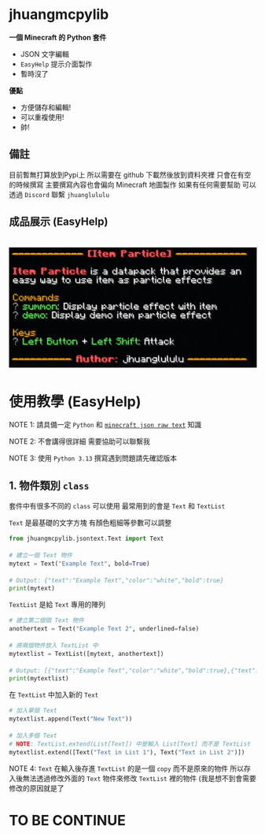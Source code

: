 
# jhuangmcpylib

**一個 Minecraft 的 Python 套件**
* JSON 文字編輯
* `EasyHelp` 提示介面製作 
* 暫時沒了

**優點**
* 方便儲存和編輯!
* 可以重複使用!
* 帥!

## 備註
目前暫無打算放到Pypi上 所以需要在 github 下載然後放到資料夾裡
只會在有空的時候撰寫 主要撰寫內容也會偏向 Minecraft 地圖製作
如果有任何需要幫助 可以透過 `Discord` 聯繫 `jhuanglululu`

## 成品展示 (EasyHelp)
<h1>
  <img src="ExampleResult.png">
</h1>

# 使用教學 (EasyHelp)
NOTE 1: 請具備一定 `Python` 和 [`minecraft json raw text`](https://minecraft.fandom.com/wiki/Raw_JSON_text_format) 知識

NOTE 2: 不會講得很詳細 需要協助可以聯繫我

NOTE 3: 使用 `Python 3.13` 撰寫遇到問題請先確認版本

## 1. 物件類別 `class`

套件中有很多不同的 `class` 可以使用 最常用到的會是 `Text` 和 `TextList`

`Text` 是最基礎的文字方塊 有顏色粗細等參數可以調整
```python
from jhuangmcpylib.jsontext.Text import Text

# 建立一個 Text 物件
mytext = Text("Example Text", bold=True)

# Output: {"text":"Example Text","color":"white","bold":true}
print(mytext)
```

`TextList` 是給 `Text` 專用的陣列
```python
# 建立第二個個 Text 物件
anothertext = Text("Example Text 2", underlined=false)

# 將兩個物件放入 TextList 中
mytextlist = TextList([mytext, anothertext])

# Output: [{"text":"Example Text","color":"white","bold":true},{"text":"Example Text 2", "underlined":false}]
print(mytextlist)
```

在 `TextList` 中加入新的 `Text`
```python
# 加入單個 Text
mytextlist.append(Text("New Text"))

# 加入多個 Text
# NOTE: TextList.extend(List[Text]) 中是輸入 List[Text] 而不是 TextList
mytextlist.extend([Text("Text in List 1"), Text("Text in List 2")])
```

NOTE 4: `Text` 在輸入後存進 `TextList` 的是一個 `copy` 而不是原來的物件 所以存入後無法透過修改外面的 `Text` 物件來修改 `TextList` 裡的物件 (我是想不到會需要修改的原因就是了

# TO BE CONTINUE
